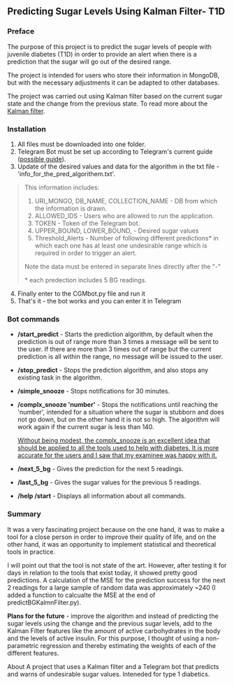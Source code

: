 
## Predicting Sugar Levels Using Kalman Filter- T1D


### **Preface**
The purpose of this project is to predict the sugar levels of people with juvenile diabetes (T1D) in order to provide an alert when there is a prediction that the sugar will go out of the desired range.

The project is intended for users who store their information in MongoDB, but with the necessary adjustments it can be adapted to other databases.


The project was carried out using Kalman filter based on the current sugar state and the change from the previous state. To read more about the [Kalman filter](https://en.wikipedia.org/wiki/Kalman_filter).


[](exampls\bot_init_gif.gif)
[](exampls\unwanted_bg_level_msg.jpeg)

### **Installation**
1. All files must be downloaded into one folder.
2. Telegram Bot must be set up according to Telegram's current guide ([possible guide](https://www.youtube.com/watch?v=NwBWW8cNCP4)).
3. Update of the desired values and data for the algorithm in the txt file - 'info_for_the_pred_algorithem.txt'.

>This information includes:
> 1. URI_MONGO, DB_NAME, COLLECTION_NAME - DB from which the information is drawn.
> 2. ALLOWED_IDS - Users who are allowed to run the application.
> 3. TOKEN - Token of the Telegram bot.
> 4. UPPER_BOUND, LOWER_BOUND, -  Desired sugar values  
> 5. Threshold_Alerts - Number of following different predictions* in which each one has at least one undesirable range which is required in order to trigger an alert.
>
> Note the data must be entered in separate lines directly after the "-"
>
>\* each predection includes 5 BG readings. 

4.  Finally enter to the CGMbot.py file and run it
5. That's it - the bot works and you can enter it in Telegram


### **Bot commands**

- **/start_predict** - Starts the prediction algorithm, by default when the prediction is out of range more than 3 times a message will be sent to the user. If there are more than 3 times out of range but the current prediction is all within the range, no message will be issued to the user.

- **/stop_predict** - Stops the prediction algorithm, and also stops any existing task in the algorithm.

- **/simple_snooze** - Stops notifications for 30 minutes.

- **/complx_snooze 'number'** -  Stops the notifications until reaching the 'number', intended for a situation where the sugar is stubborn and does not go down, but on the other hand it is not so high. The algorithm will work again if the current sugar is less than 140.

     <span style="text-decoration: underline">Without being modest, the complx_snooze is an excellent idea that should be applied to all the tools used to help with diabetes. It is more accurate for the users and I saw that my examinee was happy with it. </span>


- **/next_5_bg** - Gives the prediction for the next 5 readings.

- **/last_5_bg** - Gives the sugar values for the previous 5 readings.

- **/help /start** - Displays all information about all commands.

### **Summary**
It was a very fascinating project because on the one hand, it was to make a tool for a close person in order to improve their quality of life, and on the other hand, it was an opportunity to implement statistical and theoretical tools in practice.

I will point out that the tool is not state of the art. However, after testing it for days in relation to the tools that exist today, it showed pretty good predictions. A calculation of the MSE for the prediction success for the next 2 readings for a large sample of random data was approximately ~240 (I added a function to calcualte the MSE at the end of predictBGKalmnFilter.py).

**Plans for the future** -  improve the algorithm and instead of predicting the sugar levels using the change and the previous sugar levels, add to the Kalman Filter features like the amount of active carbohydrates in the body and the levels of active insulin. For this purpose, I thought of using a non-parametric regression and thereby estimating the weights of each of the different features.


 
About
A project that uses a Kalman filter and a Telegram bot that predicts and warns of undesirable sugar values. Inteneded for type 1 diabetics.